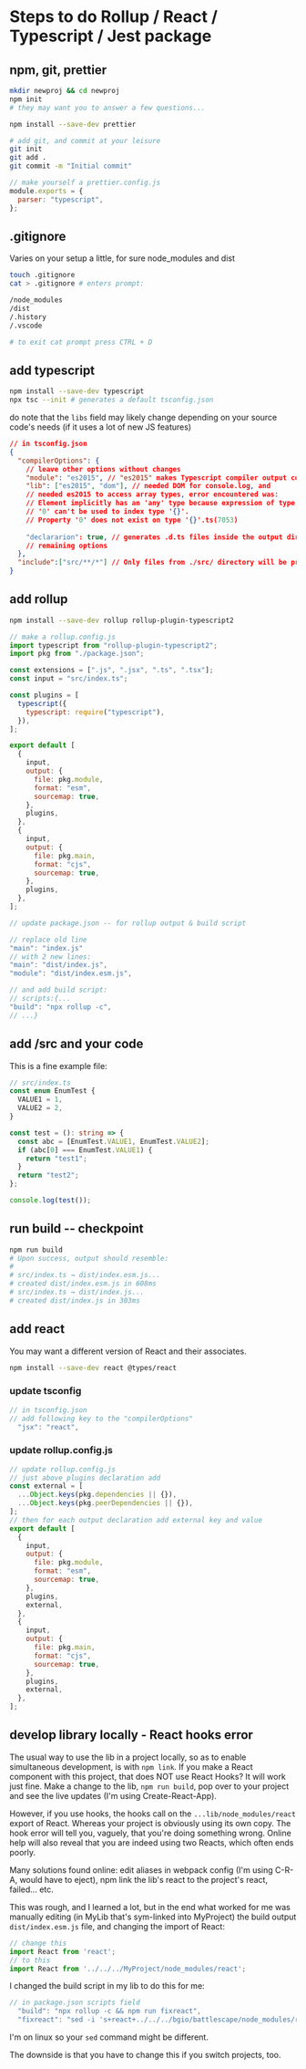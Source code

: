 # Steps to do Rollup / React / Typescript / Jest package

## npm, git, prettier

```sh
mkdir newproj && cd newproj
npm init
# they may want you to answer a few questions...

npm install --save-dev prettier

# add git, and commit at your leisure
git init
git add .
git commit -m "Initial commit"
```
```js
// make yourself a prettier.config.js
module.exports = {
  parser: "typescript",
};
```

## .gitignore 

Varies on your setup a little, for sure node_modules and dist

```sh
touch .gitignore
cat > .gitignore # enters prompt:

/node_modules
/dist
/.history
/.vscode

# to exit cat prompt press CTRL + D
```

## add typescript

```sh
npm install --save-dev typescript
npx tsc --init # generates a default tsconfig.json
```
do note that the `libs` field may likely change depending on your source code's needs (if it uses a lot of new JS features)
```json
// in tsconfig.json
{
  "compilerOptions": {
    // leave other options without changes
    "module": "es2015", // "es2015" makes Typescript compiler output compatible with Rollup
    "lib": ["es2015", "dom"], // needed DOM for console.log, and
    // needed es2015 to access array types, error encountered was:
    // Element implicitly has an 'any' type because expression of type
    // '0' can't be used to index type '{}'.
    // Property '0' does not exist on type '{}'.ts(7053)
    
    "declararion": true, // generates .d.ts files inside the output directory
    // remaining options
  },
  "include":["src/**/*"] // Only files from ./src/ directory will be processed and generated folder structure will be relative to ./src/
}
```

## add rollup

```sh
npm install --save-dev rollup rollup-plugin-typescript2
```
```js
// make a rollup.config.js
import typescript from "rollup-plugin-typescript2";
import pkg from "./package.json";

const extensions = [".js", ".jsx", ".ts", ".tsx"];
const input = "src/index.ts";

const plugins = [
  typescript({
    typescript: require("typescript"),
  }),
];

export default [
  {
    input,
    output: {
      file: pkg.module,
      format: "esm",
      sourcemap: true,
    },
    plugins,
  },
  {
    input,
    output: {
      file: pkg.main,
      format: "cjs",
      sourcemap: true,
    },
    plugins,
  },
];
```

```js
// update package.json -- for rollup output & build script

// replace old line
"main": "index.js"
// with 2 new lines:
"main": "dist/index.js",
"module": "dist/index.esm.js",

// and add build script:
// scripts:{...
"build": "npx rollup -c",
// ...}
```

## add /src and your code

This is a fine example file:

```ts
// src/index.ts
const enum EnumTest {
  VALUE1 = 1,
  VALUE2 = 2,
}

const test = (): string => {
  const abc = [EnumTest.VALUE1, EnumTest.VALUE2];
  if (abc[0] === EnumTest.VALUE1) {
    return "test1";
  }
  return "test2";
};

console.log(test());
```

## run build -- checkpoint

```sh
npm run build 
# Upon success, output should resemble:
# 
# src/index.ts → dist/index.esm.js...
# created dist/index.esm.js in 608ms
# src/index.ts → dist/index.js...
# created dist/index.js in 303ms
```

## add react

You may want a different version of React and their associates.

```sh
npm install --save-dev react @types/react
```

### update tsconfig

```js
// in tsconfig.json
// add following key to the "compilerOptions"
  "jsx": "react",
```

### update rollup.config.js

```js
// update rollup.config.js
// just above plugins declaration add
const external = [
  ...Object.keys(pkg.dependencies || {}),
  ...Object.keys(pkg.peerDependencies || {}),
];
// then for each output declaration add external key and value
export default [
  {
    input,
    output: {
      file: pkg.module,
      format: "esm",
      sourcemap: true,
    },
    plugins,
    external,
  },
  {
    input,
    output: {
      file: pkg.main,
      format: "cjs",
      sourcemap: true,
    },
    plugins,
    external,
  },
];
```

## develop library locally - React hooks error

The usual way to use the lib in a project locally, so as to enable simultaneous development, is with `npm link`. If you make a React component with this project, that does NOT use React Hooks? It will work just fine. Make a change to the lib, `npm run build`, pop over to your project and see the live updates (I'm using Create-React-App).

However, if you use hooks, the hooks call on the `...lib/node_modules/react` export of React. Whereas your project is obviously using its own copy. The hook error will tell you, vaguely, that you're doing something wrong. Online help will also reveal that you are indeed using two Reacts, which often ends poorly.

Many solutions found online: edit aliases in webpack config (I'm using C-R-A, would have to eject), npm link the lib's react to the project's react, failed... etc.

This was rough, and I learned a lot, but in the end what worked for me was manually editing (in MyLib that's sym-linked into MyProject) the build output `dist/index.esm.js` file, and changing the import of React:

```js
// change this
import React from 'react';
// to this
import React from '../../../MyProject/node_modules/react';
```

I changed the build script in my lib to do this for me:

```js
// in package.json scripts field
  "build": "npx rollup -c && npm run fixreact",
  "fixreact": "sed -i 's+react+../../../bgio/battlescape/node_modules/react+' ./dist/index.esm.js",
```

I'm on linux so your `sed` command might be different. 

The downside is that you have to change this if you switch projects, too.